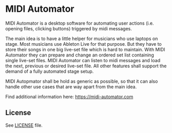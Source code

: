 MIDI Automator
======

MIDI Automator is a desktop software for automating user actions (i.e. opening files, clicking buttons) 
triggered by midi messages. 

The main idea is to have a little helper for musicians who use laptops on stage. 
Most musicians use Ableton Live for that purpose. But they have to store their songs
in one big live-set file which is hard to maintain. With MIDI Automator they can prepare and change
an ordered set list containing single live-set files. MIDI Automator can listen to midi messages and
load the next, previous or desired live-set file. All other features shall support the demand
of a fully automated stage setup.

MIDI Autopmator shall be hold as generic as possible, so that it can also handle other use cases 
that are way apart from the main idea. 

Find additional information here: https://midi-automator.com

License
-------

See [LICENSE](LICENSE) file.
